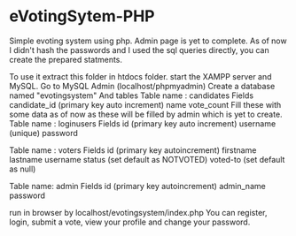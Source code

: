 # eVotingSytem-PHP
Simple evoting system using php.
Admin page is yet to complete.
As of now I didn't hash the passwords and I used the sql queries directly, you can create the prepared statments.

To use it extract this folder in htdocs folder.
start the XAMPP server and MySQL.
Go to MySQL Admin (localhost/phpmyadmin)
Create a database named "evotingsystem"
And tables
Table name : candidates
Fields 
candidate_id (primary key auto increment)
name
vote_count
Fill these with some data as of now as these will be filled by admin which is yet to create.
Table name : loginusers
Fields
id (primary key auto increment)
username (unique)
password

Table name : voters
Fields
id (primary key autoincrement)
firstname
lastname
username
status (set default as NOTVOTED)
voted-to (set default as null)

Table name: admin
Fields
id (primary key autoincrement)
admin_name
password

run in browser by
localhost/evotingsystem/index.php
You can register, login, submit a vote, view your profile and change your password.
